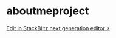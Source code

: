 # aboutmeproject

[Edit in StackBlitz next generation editor ⚡️](https://stackblitz.com/~/github.com/rayne09/aboutmeproject)